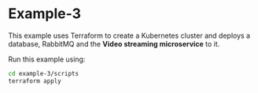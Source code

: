 # Example-3

This example uses Terraform to create a Kubernetes cluster and deploys a database, RabbitMQ and the **Video streaming microservice** to it.

Run this example using:

```bash
cd example-3/scripts
terraform apply
```




